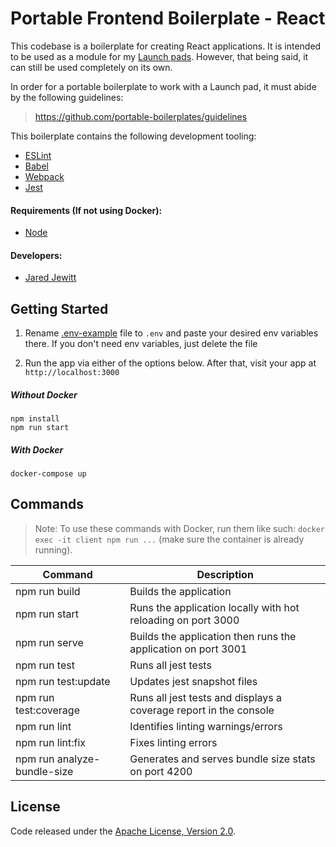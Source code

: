 # Portable Frontend Boilerplate - React

This codebase is a boilerplate for creating React applications. It is intended to be used as a module for 
my [Launch pads](https://github.com/launch-pads). However, that being said, it can still be used completely on its own.

In order for a portable boilerplate to work with a Launch pad, it must abide by the following guidelines:
> <https://github.com/portable-boilerplates/guidelines>

This boilerplate contains the following development tooling:

- [ESLint](https://eslint.org/)
- [Babel](https://babeljs.io/)
- [Webpack](https://nodemon.io/)
- [Jest](https://jestjs.io/)

#### Requirements (If not using Docker):

- [Node](https://nodejs.org/en/)

#### Developers:

- [Jared Jewitt](https://jared-jewitt.github.io/)

## Getting Started

1. Rename [.env-example](.env-example) file to `.env` and paste your desired env variables there. If you don't need env 
variables, just delete the file

2. Run the app via either of the options below. After that, visit your app at `http://localhost:3000`

##### Without Docker

```
npm install
npm run start
```
 
##### With Docker

```
docker-compose up
```

## Commands

> Note: To use these commands with Docker, run them like such: `docker exec -it client npm run ...` (make sure the
> container is already running).

| Command                     | Description                                                        |
|-----------------------------|--------------------------------------------------------------------|
| npm run build               | Builds the application                                             |
| npm run start               | Runs the application locally with hot reloading on port 3000       |
| npm run serve               | Builds the application then runs the application on port 3001      |
| npm run test                | Runs all jest tests                                                |
| npm run test:update         | Updates jest snapshot files                                        |
| npm run test:coverage       | Runs all jest tests and displays a coverage report in the console  |
| npm run lint                | Identifies linting warnings/errors                                 |
| npm run lint:fix            | Fixes linting errors                                               |
| npm run analyze-bundle-size | Generates and serves bundle size stats on port 4200                |

## License

Code released under the [Apache License, Version 2.0](LICENSE).
